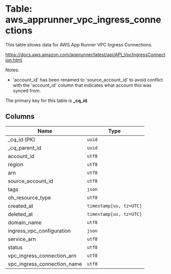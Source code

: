 # Table: aws_apprunner_vpc_ingress_connections

This table shows data for AWS App Runner VPC Ingress Connections.

https://docs.aws.amazon.com/apprunner/latest/api/API_VpcIngressConnection.html

Notes:
- 'account_id' has been renamed to 'source_account_id' to avoid conflict with the 'account_id' column that indicates what account this was synced from.

The primary key for this table is **_cq_id**.

## Columns

| Name          | Type          |
| ------------- | ------------- |
|_cq_id (PK)|`uuid`|
|_cq_parent_id|`uuid`|
|account_id|`utf8`|
|region|`utf8`|
|arn|`utf8`|
|source_account_id|`utf8`|
|tags|`json`|
|oh_resource_type|`utf8`|
|created_at|`timestamp[us, tz=UTC]`|
|deleted_at|`timestamp[us, tz=UTC]`|
|domain_name|`utf8`|
|ingress_vpc_configuration|`json`|
|service_arn|`utf8`|
|status|`utf8`|
|vpc_ingress_connection_arn|`utf8`|
|vpc_ingress_connection_name|`utf8`|